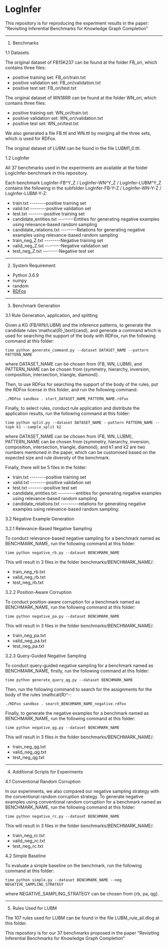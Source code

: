 # LogInfer

This repository is for reproducing the experiment results in the paper: "Revisiting Inferential Benchmarks for Knowledge Graph Completion"

----------------------------------

1. Benchmarks

1.1 Datasets

The original dataset of FB15K237 can be found at the folder FB_ori, which contains three files:
- positive training set: FB_ori/train.txt  
- positive validation set: FB_ori/validation.txt  
- positive test set: FB_ori/test.txt

The original dataset of WN18RR can be found at the folder WN_ori, which contains three files:
- positive training set: WN_ori/train.txt  
- positive validation set: WN_ori/validation.txt  
- positive test set: WN_ori/test.txt

We also generated a file FB.ttl and WN.ttl by merging all the three sets, which is used for RDFox.

The original dataset of LUBM can be found in the file LUBM1_0.ttl.

1.2 LogInfer

All 37 benchmarks used in the experiments are available at the folder LogicInfer-benchmark in this repository.

Each benchmark LogInfer-FB^Y_Z / LogInfer-WN^Y_Z / LogInfer-LUBM^Y_Z contains the following in the subfolder LogInfer-FB-Y-Z / LogInfer-WN-Y-Z / LogInfer-LUBM-Y-Z:

- train.txt    --------positive training set
- valid.txt    --------positive validation set
- test.txt    --------positive training set
- candidate_entities.txt    --------Entities for generating negative examples using relevance-based random sampling
- candidate_relations.txt    --------Relations for generating negative examples using relevance-based random sampling
- train_neg_Z.txt    --------Negative training set
- valid_neg_Z.txt    --------Negative validation set
- test_neg_Z.txt    --------Negative test set

----------------------------------

2. System Requirement
- Python 3.6.9
- numpy
- random
- [RDFox](https://www.cs.ox.ac.uk/isg/tools/RDFox/2014/AAAI/)


----------------------------------


3. Benchmark Generation

3.1 Rule Generation, application, and splitting

Given a KG (FB/WN/LUBM) and the inference patterns, to generate the candidate rules \mathcal{R}_\text{cand}, and generate a command which is used for searching the support of the body with RDFox, run the following command at this folder:

``time python generate_command.py --dataset DATASET_NAME --pattern PATTERN_NAME``

where DATASET_NAME can be chosen from {FB, WN, LUBM}, and PATTERN_NAME can be chosen from {symmetry, hierarchy, inversion, composition, intersection, triangle, diamond}.


Then, to use RDFox for searching the support of the body of the rules, put the RDFox license in this folder, and run the following command:

``./RDFox sandbox . start_DATASET_NAME_PATTERN_NAME.rdfox``


Finally, to select rules, conduct rule application and distribute the application results, run the following command at this folder:

``time python split.py --dataset DATASET_NAME --pattern PATTERN_NAME --topk k1 --sample_split k2``

where DATASET_NAME can be chosen from {FB, WN, LUBM}, PATTERN_NAME can be chosen from {symmetry, hierarchy, inversion, composition, intersection, triangle, diamond}, and k1 and k2 are two numbers mentioned in the paper, which can be customised based on the expected size and rule diversity of the benchmark.

Finally, there will be 5 files in the folder:

- train.txt    --------positive training set
- valid.txt    --------positive validation set
- test.txt    --------positive test set
- candidate_entities.txt    ---------entities for generating negative examples using relevance-based random sampling
- candidate_relations.txt   ---------relations for generating negative examples using relevance-based random sampling:    


3.2 Negative Example Generation

3.2.1 Relevance-Based Negative Sampling

To conduct relevance-based negative sampling for a benchmark named as BENCHMARK_NAME, run the following command at this folder:

``time python negative_rb.py --dataset BENCHMARK_NAME``

This will result in 3 files in the folder benchmarks/BENCHMARK_NAME/:

- train_neg_rb.txt
- valid_neg_rb.txt
- test_neg_rb.txt


3.2.2 Position-Aware Corruption

To conduct position-aware corruption for a benchmark named as BENCHMARK_NAME, run the following command at this folder:

``time python negative_pa.py --dataset BENCHMARK_NAME``

This will result in 3 files in the folder benchmarks/BENCHMARK_NAME/:
- train_neg_pa.txt
- valid_neg_pa.txt
- test_neg_pa.txt


3.2.3 Query-Guided Negative Sampling

To conduct query-guided negative sampling for a benchmark named as BENCHMARK_NAME, firstly, run the following command at this folder:

``time python generate_query_qg.py --dataset BENCHMARK_NAME``


Then, run the following command to search for the assignments for the body of the rules \mathcal{R}^-:

``./RDFox sandbox . search_BENCHMARK_NAME_negative.rdfox``


Finally, to generate the negative examples for a benchmark named as BENCHMARK_NAME, run the following command at this folder:

``time python negative_qg.py --dataset BENCHMARK_NAME``

This will result in 3 files in the folder benchmarks/BENCHMARK_NAME/:
- train_neg_qg.txt
- valid_neg_qg.txt
- test_neg_qg.txt



----------------------------------

4. Additional Scripts for Experiments

4.1 Conventional Random Corruption

In our experiments, we also compared our negative sampling strategy with the conventional random corruption strategy. To generate negative examples using conventional random corruption for a benchmark named as BENCHMARK_NAME, run the following command at this folder:

``time python negative_rc.py --dataset BENCHMARK_NAME``

This will result in 3 files in the folder benchmarks/BENCHMARK_NAME/:
- train_neg_rc.txt
- valid_neg_rc.txt
- test_neg_rc.txt


4.2 Simple Baseline

To evaluate a simple baseline on the benchmark, run the following command at this folder:

``time python simple.py --dataset BENCHMARK_NAME --neg NEGATIVE_SAMPLING_STRATEGY``

where NEGATIVE_SAMPLING_STRATEGY can be chosen from {rb, pa, qg}.


----------------------------------

5. Rules Used for LUBM

The 107 rules used for LUBM can be found in the file LUBM_rule_all.dlog at this folder.


This repository is for our 37 benchmarks proposed in the paper "Revisiting Inferential Benchmarks for Knowledge Graph Completion"


